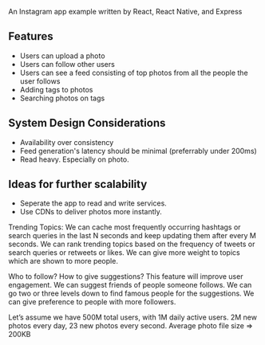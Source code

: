An Instagram app example written by React, React Native, and Express

## Features

- Users can upload a photo
- Users can follow other users
- Users can see a feed consisting of top photos from all the people the user follows
- Adding tags to photos
- Searching photos on tags

## System Design Considerations

- Availability over consistency
- Feed generation's latency should be minimal (preferrably under 200ms)
- Read heavy. Especially on photo.

## Ideas for further scalability

- Seperate the app to read and write services.
- Use CDNs to deliver photos more instantly.

Trending Topics: We can cache most frequently occurring hashtags or search queries in the last N seconds and keep updating them after every M seconds. We can rank trending topics based on the frequency of tweets or search queries or retweets or likes. We can give more weight to topics which are shown to more people.

Who to follow? How to give suggestions? This feature will improve user engagement. We can suggest friends of people someone follows. We can go two or three levels down to find famous people for the suggestions. We can give preference to people with more followers.

Let’s assume we have 500M total users, with 1M daily active users.
2M new photos every day, 23 new photos every second.
Average photo file size => 200KB
